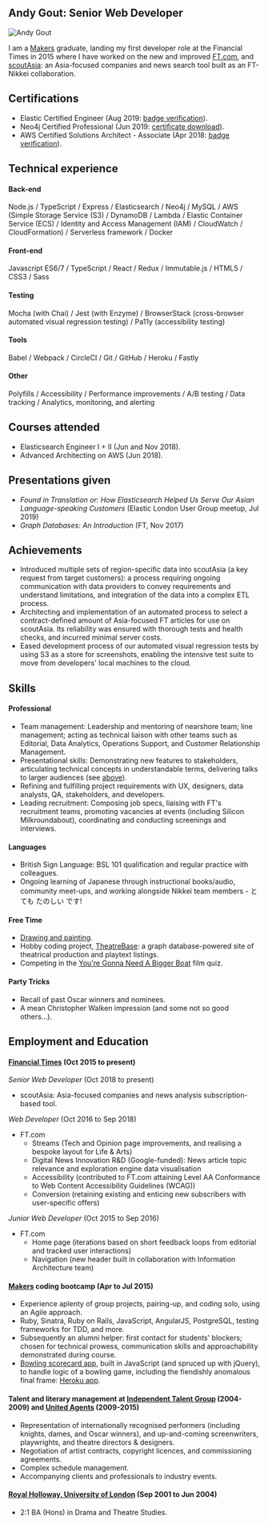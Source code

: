 ## Andy Gout: Senior Web Developer

![Andy Gout](https://avatars0.githubusercontent.com/u/10484515?v=3&s=128)

I am a [Makers](https://makers.tech) graduate, landing my first developer role at the Financial Times in 2015 where I have worked on the new and improved [FT.com](https://www.ft.com), and [scoutAsia](https://www.scout.asia/en-gb): an Asia-focused companies and news search tool built as an FT-Nikkei collaboration.


## Certifications
- Elastic Certified Engineer (Aug 2019: [badge verification](https://badge.trueability.com/issued_certifications/rR0k3gKkdJl.html)).
- Neo4j Certified Professional (Jun 2019: [certificate download](https://graphacademy.neo4j.com/certificates/ef86f844de6c7479be245113803848ac24cba9ae6aea22f08fa9d612d87c651f.pdf)).
- AWS Certified Solutions Architect - Associate (Apr 2018: [badge verification](https://www.certmetrics.com/amazon/public/badge.aspx?i=1&t=c&d=2018-04-25&ci=AWS00480997)).


## Technical experience
#### Back-end
Node.js / TypeScript / Express / Elasticsearch / Neo4j / MySQL / AWS (Simple Storage Service (S3) / DynamoDB / Lambda / Elastic Container Service (ECS) / Identity and Access Management (IAM) / CloudWatch / CloudFormation) / Serverless framework / Docker

#### Front-end
Javascript ES6/7 / TypeScript / React / Redux / Immutable.js / HTML5 / CSS3 / Sass

#### Testing
Mocha (with Chai) / Jest (with Enzyme) / BrowserStack (cross-browser automated visual regression testing) / Pa11y (accessibility testing)

#### Tools
Babel / Webpack / CircleCI / Git / GitHub / Heroku / Fastly

#### Other
Polyfills / Accessibility / Performance improvements / A/B testing / Data tracking / Analytics, monitoring, and alerting


## Courses attended
- Elasticsearch Engineer I + II (Jun and Nov 2018).
- Advanced Architecting on AWS (Jun 2018).


## Presentations given
- *Found in Translation or: How Elasticsearch Helped Us Serve Our Asian Language-speaking Customers* (Elastic London User Group meetup, Jul 2019)
- *Graph Databases: An Introduction* (FT, Nov 2017)


## Achievements
- Introduced multiple sets of region-specific data into scoutAsia (a key request from target customers): a process requiring ongoing communication with data providers to convey requirements and understand limitations, and integration of the data into a complex ETL process.
- Architecting and implementation of an automated process to select a contract-defined amount of Asia-focused FT articles for use on scoutAsia. Its reliability was ensured with thorough tests and health checks, and incurred minimal server costs.
- Eased development process of our automated visual regression tests by using S3 as a store for screenshots, enabling the intensive test suite to move from developers' local machines to the cloud.


## Skills
#### Professional
- Team management: Leadership and mentoring of nearshore team; line management; acting as technical liaison with other teams such as Editorial, Data Analytics, Operations Support, and Customer Relationship Management.
- Presentational skills: Demonstrating new features to stakeholders, articulating technical concepts in understandable terms, delivering talks to larger audiences (see [above](https://github.com/andygout/cv#presentations-given)).
- Refining and fulfilling project requirements with UX, designers, data analysts, QA, stakeholders, and developers.
- Leading recruitment: Composing job specs, liaising with FT's recruitment teams, promoting vacancies at events (including Silicon Milkroundabout), coordinating and conducting screenings and interviews.

#### Languages
- British Sign Language: BSL 101 qualification and regular practice with colleagues.
- Ongoing learning of Japanese through instructional books/audio, community meet-ups, and working alongside Nikkei team members - とても たのしい です!

#### Free Time
- [Drawing and painting](https://www.facebook.com/pg/andygout/photos/?tab=album&album_id=158858234236787).
- Hobby coding project, [TheatreBase](https://github.com/andygout/theatrebase-api): a graph database-powered site of theatrical production and playtext listings.
- Competing in the [You're Gonna Need A Bigger Boat](https://www.film-quiz.com) film quiz.

#### Party Tricks
- Recall of past Oscar winners and nominees.
- A mean Christopher Walken impression (and some not so good others…).


## Employment and Education

#### [Financial Times](https://www.ft.com) (Oct 2015 to present)
*Senior Web Developer* (Oct 2018 to present)
- scoutAsia: Asia-focused companies and news analysis subscription-based tool.

*Web Developer* (Oct 2016 to Sep 2018)
- FT.com
	- Streams (Tech and Opinion page improvements, and realising a bespoke layout for Life & Arts)
	- Digital News Innovation R&D (Google-funded): News article topic relevance and exploration engine data visualisation
	- Accessibility (contributed to FT.com attaining Level AA Conformance to Web Content Accessibility Guidelines (WCAG))
	- Conversion (retaining existing and enticing new subscribers with user-specific offers)

*Junior Web Developer* (Oct 2015 to Sep 2016)
- FT.com
	- Home page (iterations based on short feedback loops from editorial and tracked user interactions)
	- Navigation (new header built in collaboration with Information Architecture team)

#### [Makers](https://makers.tech) coding bootcamp (Apr to Jul 2015)
- Experience aplenty of group projects, pairing-up, and coding solo, using an Agile approach.
- Ruby, Sinatra, Ruby on Rails, JavaScript, AngularJS, PostgreSQL, testing frameworks for TDD, and more.
- Subsequently an alumni helper: first contact for students' blockers; chosen for technical prowess, communication skills and approachability demonstrated during course.
- [Bowling scorecard app](https://github.com/andygout/bowling-challenge), built in JavaScript (and spruced up with jQuery), to handle logic of a bowling game, including the fiendishly anomalous final frame: [Heroku app](https://dry-harbor-7560.herokuapp.com).

#### Talent and literary management at [Independent Talent Group](https://www.independenttalent.com) (2004-2009) and [United Agents](https://www.unitedagents.co.uk) (2009-2015)
- Representation of internationally recognised performers (including knights, dames, and Oscar winners), and up-and-coming screenwriters, playwrights, and theatre directors & designers.
- Negotiation of artist contracts, copyright licences, and commissioning agreements.
- Complex schedule management.
- Accompanying clients and professionals to industry events.

#### [Royal Holloway, University of London](https://www.royalholloway.ac.uk) (Sep 2001 to Jun 2004)
- 2:1 BA (Hons) in Drama and Theatre Studies.
